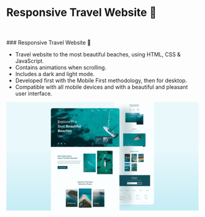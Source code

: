 # Responsive Travel Website 🌊
</br>
</br>
###  Responsive Travel Website 🌊

- Travel website to the most beautiful beaches, using HTML, CSS & JavaScript.
- Contains animations when scrolling.
- Includes a dark and light mode.
- Developed first with the Mobile First methodology, then for desktop.
- Compatible with all mobile devices and with a beautiful and pleasant user interface.


![travel-website](/preview.png)

